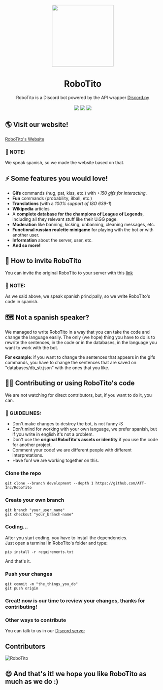 <p align="center"><img src="https://i.imgur.com/6ocVOuW.jpg" width="200px" height="200px"></p>

<h1 align="center">RoboTito</h1>
<p align="center">
  RoboTito is a Discord bot powered by the API wrapper <a href="https://discordpy.rtfd.io" target="_blank">Discord.py</a><br><br>
  <img src="https://img.shields.io/github/languages/top/ATT-Inc/RoboTito">
  <img src="https://img.shields.io/github/contributors/ATT-Inc/RoboTito">
  <img src="https://img.shields.io/github/checks-status/ATT-Inc/RoboTito/development">
</p>

## 🌎 Visit our website!
[RoboTito's Website](https://att-inc.github.io/RoboTito)

### 📃 NOTE: 
We speak spanish, so we made the website based on that.

## ⚡️ Some features you would love!
- **Gifs** commands (hug, pat, kiss, etc.) with *+150 gifs for interacting*.
- **Fun** commands (probability, 8ball, etc.)
- **Translations** (with a *100% support of ISO 639-1*)
- **Wikipedia** articles
- A **complete database for the champions of League of Legends**, including all they relevant stuff like their U.GG page.
- **Moderation** like banning, kicking, unbanning, cleaning messages, etc.
- **Functional russian roulette minigame** for playing with the bot or with another user.
- **Information** about the server, user, etc.
- **And so more!**

## 👋 How to invite RoboTito
You can invite the original RoboTito to your server with this [link](https://discord.com/oauth2/authorize?client_id=820819824669491210&permissions=8&scope=bot)

### 📃 NOTE: 
As we said above, we speak spanish principally, so we write RoboTito's code in spanish.

## 🗺 Not a spanish speaker?
We managed to write RoboTito in a way that you can take the code and change the language easily. The only (we hope) thing you have to do is to rewrite the sentences, in the code or in the databases, in the language you want to work with the bot.

**For example**: if you want to change the sentences that appears in the gifs commands, you have to change the sentences that are saved on "databases/db_str.json" with the ones that you like.

## 👨‍💻 Contributing or using RoboTito's code
We are not watching for direct contributors, but, if you want to do it, you can.

### 🔰 GUIDELINES:
- Don't make changes to destroy the bot, is not funny :S
- Don't mind for working with your own language, we prefer spanish, but if you write in english it's not a problem.
- Don't use the **original RoboTito's assets or identity** if you use the code for another project.
- Comment your code! we are different people with different interpretations.
- Have fun! we are working together on this.

### Clone the repo
~~~
git clone --branch development --depth 1 https://github.com/ATT-Inc/RoboTito
~~~

### Create your own branch
~~~
git branch "your_user_name"
git checkout "your_branch-name"
~~~

### Coding...
After you start coding, you have to install the dependencies.  
Just open a terminal in RoboTito's folder and type:
~~~
pip install -r requirements.txt
~~~
And that's it.

### Push your changes
~~~
git commit -m "the_things_you_do"
git push origin
~~~

### Great! now is our time to review your changes, thanks for contributing!

### Other ways to contribute
You can talk to us in our [Discord server](https://discord.gg/W2ReeE6kV5)

## Contributors
![RoboTito](https://contrib.rocks/image?repo=ATT-Inc/RoboTito)

## 😄 And that's it! we hope you like RoboTito as much as we do :)
